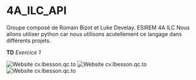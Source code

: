 # 4A_ILC_API

Groupe composé de Romain Bizot et Luke Develay.
ESIREM 4A ILC
Nous allons utiliser python car nous utilisons acutellement ce langage dans différents projets.

**TD**
*Exercice 1*

![Website cv.lbesson.qc.to](https://github.com/romainbcode/4A_ILC_API/actions/workflows/runmain.yml/badge.svg)
![Website cv.lbesson.qc.to](https://github.com/romainbcode/4A_ILC_API/actions/workflows/newpush.yml/badge.svg)
![Website cv.lbesson.qc.to](https://github.com/romainbcode/4A_ILC_API/actions/workflows/curl.yml/badge.svg)




